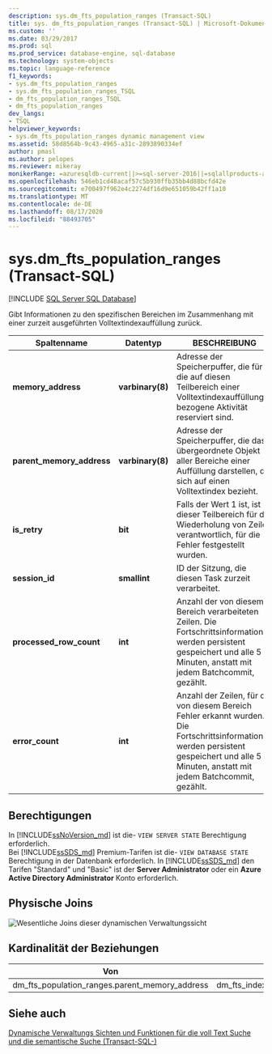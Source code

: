 ```yaml
---
description: sys.dm_fts_population_ranges (Transact-SQL)
title: sys. dm_fts_population_ranges (Transact-SQL) | Microsoft-Dokumentation
ms.custom: ''
ms.date: 03/29/2017
ms.prod: sql
ms.prod_service: database-engine, sql-database
ms.technology: system-objects
ms.topic: language-reference
f1_keywords:
- sys.dm_fts_population_ranges
- sys.dm_fts_population_ranges_TSQL
- dm_fts_population_ranges_TSQL
- dm_fts_population_ranges
dev_langs:
- TSQL
helpviewer_keywords:
- sys.dm_fts_population_ranges dynamic management view
ms.assetid: 58d8564b-9c43-4965-a31c-2893890334ef
author: pmasl
ms.author: pelopes
ms.reviewer: mikeray
monikerRange: =azuresqldb-current||>=sql-server-2016||=sqlallproducts-allversions||>=sql-server-linux-2017||=azuresqldb-mi-current
ms.openlocfilehash: 546eb1cd48acaf57c5b930ffb35bb4d88bcfd42e
ms.sourcegitcommit: e700497f962e4c2274df16d9e651059b42ff1a10
ms.translationtype: MT
ms.contentlocale: de-DE
ms.lasthandoff: 08/17/2020
ms.locfileid: "88493705"
---
```

# <a name="sysdm_fts_population_ranges-transact-sql"></a>sys.dm_fts_population_ranges (Transact-SQL)
[!INCLUDE [SQL Server SQL Database](../../includes/applies-to-version/sql-asdb.md)]

  Gibt Informationen zu den spezifischen Bereichen im Zusammenhang mit einer zurzeit ausgeführten Volltextindexauffüllung zurück.  
   
|Spaltenname|Datentyp|BESCHREIBUNG|  
|-----------------|---------------|-----------------|  
|**memory_address**|**varbinary(8)**|Adresse der Speicherpuffer, die für die auf diesen Teilbereich einer Volltextindexauffüllung bezogene Aktivität reserviert sind.|  
|**parent_memory_address**|**varbinary(8)**|Adresse der Speicherpuffer, die das übergeordnete Objekt aller Bereiche einer Auffüllung darstellen, die sich auf einen Volltextindex bezieht.|  
|**is_retry**|**bit**|Falls der Wert 1 ist, ist dieser Teilbereich für die Wiederholung von Zeilen verantwortlich, für die Fehler festgestellt wurden.|  
|**session_id**|**smallint**|ID der Sitzung, die diesen Task zurzeit verarbeitet.|  
|**processed_row_count**|**int**|Anzahl der von diesem Bereich verarbeiteten Zeilen. Die Fortschrittsinformationen werden persistent gespeichert und alle 5 Minuten, anstatt mit jedem Batchcommit, gezählt.|  
|**error_count**|**int**|Anzahl der Zeilen, für die von diesem Bereich Fehler erkannt wurden. Die Fortschrittsinformationen werden persistent gespeichert und alle 5 Minuten, anstatt mit jedem Batchcommit, gezählt.|  
  
## <a name="permissions"></a>Berechtigungen  

In [!INCLUDE[ssNoVersion_md](../../includes/ssnoversion-md.md)] ist die- `VIEW SERVER STATE` Berechtigung erforderlich.   
Bei [!INCLUDE[ssSDS_md](../../includes/sssds-md.md)] Premium-Tarifen ist die- `VIEW DATABASE STATE` Berechtigung in der Datenbank erforderlich. In [!INCLUDE[ssSDS_md](../../includes/sssds-md.md)] den Tarifen "Standard" und "Basic" ist der  **Server Administrator** oder ein **Azure Active Directory Administrator** Konto erforderlich.   
 
## <a name="physical-joins"></a>Physische Joins  
 ![Wesentliche Joins dieser dynamischen Verwaltungssicht](../../relational-databases/system-dynamic-management-views/media/join-dm-fts-population-ranges-1.gif "Wesentliche Joins dieser dynamischen Verwaltungssicht")  
  
## <a name="relationship-cardinalities"></a>Kardinalität der Beziehungen  
  
|Von|An|Beziehung|  
|----------|--------|------------------|  
|dm_fts_population_ranges.parent_memory_address|dm_fts_index_population.memory_address|n:1|  
  
## <a name="see-also"></a>Siehe auch  
  [Dynamische Verwaltungs Sichten und Funktionen für die voll Text Suche und die semantische Suche &#40;Transact-SQL-&#41;](../../relational-databases/system-dynamic-management-views/full-text-and-semantic-search-dynamic-management-views-functions.md)  
  
  

